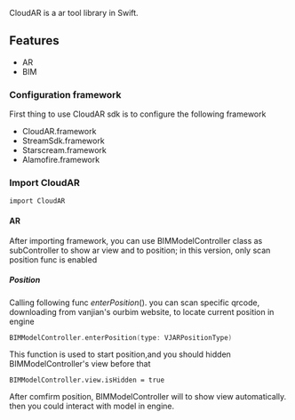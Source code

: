 CloudAR is a ar tool library in Swift.

## Features

- AR
- BIM

### Configuration framework

First thing to use CloudAR sdk is to configure the following framework

- CloudAR.framework
- StreamSdk.framework
- Starscream.framework
- Alamofire.framework

### Import  CloudAR

```
import CloudAR
```





#### AR

After importing framework, you can use BIMModelController class  as subController to show ar view and to position; in this version, only scan position func is enabled

##### Position

Calling following func  *enterPosition*(). you can scan specific qrcode, downloading from vanjian's ourbim website, to locate current position in engine

```swift
BIMModelController.enterPosition(type: VJARPositionType)
```

This function is used to start position,and you should hidden BIMModelController's view before that

```
BIMModelController.view.isHidden = true
```

After comfirm position, BIMModelController will to show view automatically. then you could interact with model in engine.

